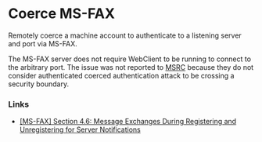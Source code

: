 # Coerce MS-FAX

Remotely coerce a machine account to authenticate to a listening server and port via MS-FAX.

The MS-FAX server does not require WebClient to be running to connect to the arbitrary port.
The issue was not reported to [MSRC](https://www.microsoft.com/en-us/msrc) because they do not consider authenticated coerced authentication attack to be crossing a security boundary.

### Links

* [[MS-FAX] Section 4.6: Message Exchanges During Registering and Unregistering for Server Notifications](https://docs.microsoft.com/en-us/openspecs/windows_protocols/ms-fax/d59e7c8d-6fa2-4568-8542-33d27eef3af9)